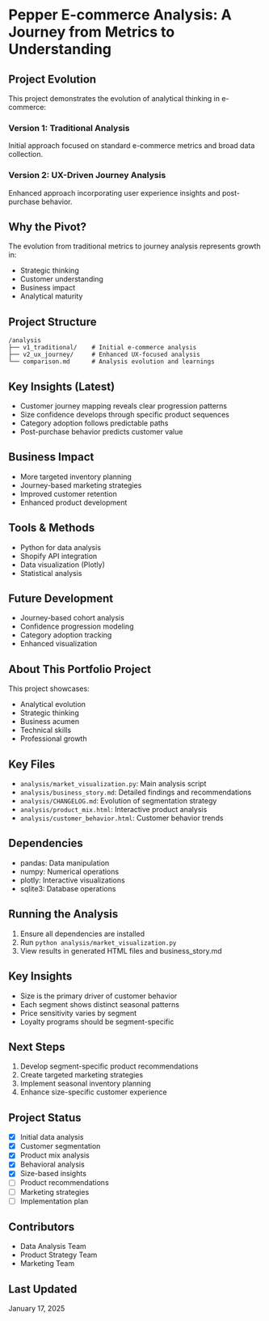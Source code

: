 # Pepper E-commerce Analysis: A Journey from Metrics to Understanding

## Project Evolution
This project demonstrates the evolution of analytical thinking in e-commerce:

### Version 1: Traditional Analysis
Initial approach focused on standard e-commerce metrics and broad data collection.

### Version 2: UX-Driven Journey Analysis
Enhanced approach incorporating user experience insights and post-purchase behavior.

## Why the Pivot?
The evolution from traditional metrics to journey analysis represents growth in:
- Strategic thinking
- Customer understanding
- Business impact
- Analytical maturity

## Project Structure
```
/analysis
├── v1_traditional/    # Initial e-commerce analysis
├── v2_ux_journey/     # Enhanced UX-focused analysis
└── comparison.md      # Analysis evolution and learnings
```

## Key Insights (Latest)
- Customer journey mapping reveals clear progression patterns
- Size confidence develops through specific product sequences
- Category adoption follows predictable paths
- Post-purchase behavior predicts customer value

## Business Impact
- More targeted inventory planning
- Journey-based marketing strategies
- Improved customer retention
- Enhanced product development

## Tools & Methods
- Python for data analysis
- Shopify API integration
- Data visualization (Plotly)
- Statistical analysis

## Future Development
- Journey-based cohort analysis
- Confidence progression modeling
- Category adoption tracking
- Enhanced visualization

## About This Portfolio Project
This project showcases:
- Analytical evolution
- Strategic thinking
- Business acumen
- Technical skills
- Professional growth

## Key Files
- `analysis/market_visualization.py`: Main analysis script
- `analysis/business_story.md`: Detailed findings and recommendations
- `analysis/CHANGELOG.md`: Evolution of segmentation strategy
- `analysis/product_mix.html`: Interactive product analysis
- `analysis/customer_behavior.html`: Customer behavior trends

## Dependencies
- pandas: Data manipulation
- numpy: Numerical operations
- plotly: Interactive visualizations
- sqlite3: Database operations

## Running the Analysis
1. Ensure all dependencies are installed
2. Run `python analysis/market_visualization.py`
3. View results in generated HTML files and business_story.md

## Key Insights
- Size is the primary driver of customer behavior
- Each segment shows distinct seasonal patterns
- Price sensitivity varies by segment
- Loyalty programs should be segment-specific

## Next Steps
1. Develop segment-specific product recommendations
2. Create targeted marketing strategies
3. Implement seasonal inventory planning
4. Enhance size-specific customer experience

## Project Status
- [x] Initial data analysis
- [x] Customer segmentation
- [x] Product mix analysis
- [x] Behavioral analysis
- [x] Size-based insights
- [ ] Product recommendations
- [ ] Marketing strategies
- [ ] Implementation plan

## Contributors
- Data Analysis Team
- Product Strategy Team
- Marketing Team

## Last Updated
January 17, 2025
